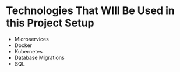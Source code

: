 # Technologies That WIll Be Used in this Project Setup

- Microservices
- Docker
- Kubernetes
- Database Migrations
- SQL

